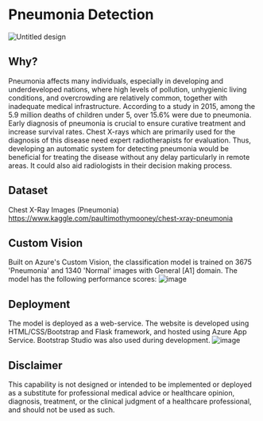 # Pneumonia Detection
![Untitled design](https://user-images.githubusercontent.com/72313581/155876777-a1082dee-eef8-446b-a84a-37afd3738f84.jpg)
## Why?
Pneumonia affects many individuals, especially in developing and underdeveloped nations, where high levels of pollution, unhygienic living conditions, and overcrowding are relatively common, together with inadequate medical infrastructure. According to a study in 2015, among the 5.9 million deaths of children under 5, over 15.6% were due to pneumonia. Early diagnosis of pneumonia is crucial to ensure curative treatment and increase survival rates. Chest X-rays which are primarily used for the diagnosis of this disease need expert radiotherapists for evaluation. Thus, developing an automatic system for detecting pneumonia would be beneficial for treating the disease without any delay particularly in remote areas. It could also aid radiologists in their decision making process.
## Dataset
Chest X-Ray Images (Pneumonia)
https://www.kaggle.com/paultimothymooney/chest-xray-pneumonia
## Custom Vision
Built on Azure's Custom Vision, the classification model is trained on 3675 'Pneumonia' and 1340 'Normal' images with General [A1] domain. The model has the following performance scores:
![image](https://user-images.githubusercontent.com/72313581/155974432-a64d8aa7-647f-44bb-bab7-66c4c26642ad.png)
## Deployment
The model is deployed as a web-service. The website is developed using HTML/CSS/Bootstrap and Flask framework, and hosted using Azure App Service. Bootstrap Studio was also used during development.
![image](https://user-images.githubusercontent.com/72313581/155989470-174183ed-df2b-4cfd-8f01-c2554db64927.png)
## Disclaimer
This capability is not designed or intended to be implemented or deployed as a substitute for professional medical advice or healthcare opinion, diagnosis, treatment, or the clinical judgment of a healthcare professional, and should not be used as such.
